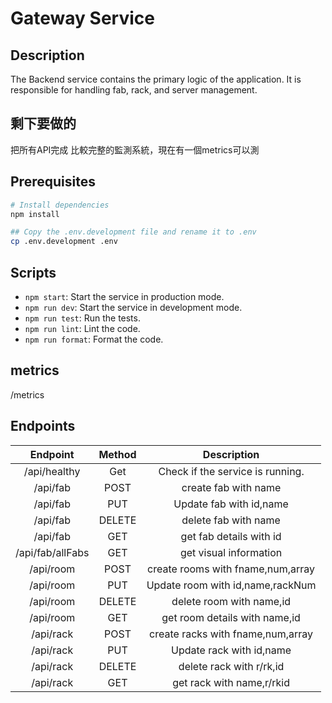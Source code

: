 # Gateway Service

## Description

The Backend service contains the primary logic of the application. It is responsible for handling fab, rack, and server management. 

## 剩下要做的
把所有API完成 比較完整的監測系統，現在有一個metrics可以測

## Prerequisites

```bash
# Install dependencies
npm install

## Copy the .env.development file and rename it to .env
cp .env.development .env
```

## Scripts

- `npm start`: Start the service in production mode.
- `npm run dev`: Start the service in development mode.
- `npm run test`: Run the tests.
- `npm run lint`: Lint the code.
- `npm run format`: Format the code.

## metrics
/metrics

## Endpoints

|             Endpoint              | Method |           Description            |
|:---------------------------------:|:------:|:--------------------------------:|
|           /api/healthy            |  Get   | Check if the service is running. |
|             /api/fab              |  POST  |      create fab with name        |
|             /api/fab              |  PUT   |  Update fab with id,name         |
|             /api/fab              | DELETE |      delete fab with name        |
|             /api/fab              |  GET   |      get fab details with id     |
|            /api/fab/allFabs       |  GET   |      get visual information      |
|             /api/room             |  POST  |create rooms with fname,num,array |
|             /api/room             |  PUT   | Update room with id,name,rackNum |
|             /api/room             | DELETE |      delete room with name,id    |
|             /api/room             |  GET   |  get room details with name,id   |
|             /api/rack             |  POST  |create racks with fname,num,array |
|             /api/rack             |  PUT   | Update rack with id,name         |
|             /api/rack             | DELETE |      delete rack with r/rk,id    |
|             /api/rack             |  GET   |    get rack with name,r/rkid     |

